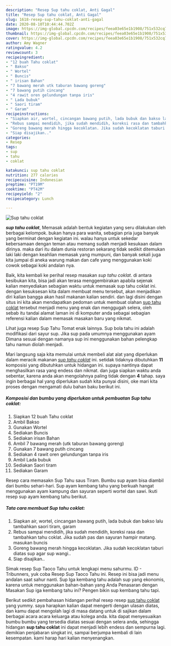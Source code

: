 ```yaml
---
description: "Resep Sup tahu coklat, Anti Gagal"
title: "Resep Sup tahu coklat, Anti Gagal"
slug: 1618-resep-sup-tahu-coklat-anti-gagal
date: 2020-08-10T10:44:44.702Z
image: https://img-global.cpcdn.com/recipes/feea03e65e1b1908/751x532cq70/sup-tahu-coklat-foto-resep-utama.jpg
thumbnail: https://img-global.cpcdn.com/recipes/feea03e65e1b1908/751x532cq70/sup-tahu-coklat-foto-resep-utama.jpg
cover: https://img-global.cpcdn.com/recipes/feea03e65e1b1908/751x532cq70/sup-tahu-coklat-foto-resep-utama.jpg
author: Amy Wagner
ratingvalue: 4.2
reviewcount: 3
recipeingredient:
- "12 buah Tahu coklat"
- " Bakso"
- " Wortel"
- " Buncis"
- " irisan Bahan"
- "7 bawang merah utk taburan bawang goreng"
- "7 bawang putih cincang"
- "4 rawit oren gelundungan tanpa iris"
- " Lada bubuk"
- " Saori tiram"
- " Garam"
recipeinstructions:
- "Siapkan air, wortel, cincangan bawang putih, lada bubuk dan bakso lalu tambahkan saori tiram, garam"
- "Rebus sampai mendidih, jika sudah mendidih, koreksi rasa dan tambahkan tahu coklat. Jika sudah pas dan sayuran hampir matang. masukan buncis"
- "Goreng bawang merah hingga kecoklatan. Jika sudah kecoklatan taburi diatas sup agar sup wangi.."
- "Siap disajikan.."
categories:
- Resep
tags:
- sup
- tahu
- coklat

katakunci: sup tahu coklat 
nutrition: 277 calories
recipecuisine: Indonesian
preptime: "PT19M"
cooktime: "PT42M"
recipeyield: "2"
recipecategory: Lunch

---
```



![Sup tahu coklat](https://img-global.cpcdn.com/recipes/feea03e65e1b1908/751x532cq70/sup-tahu-coklat-foto-resep-utama.jpg)

<b><i>sup tahu coklat</i></b>, Memasak adalah bentuk kegiatan yang seru dilakukan oleh berbagai kelompok. bukan hanya para wanita, sebagian pria juga banyak yang berminat dengan kegiatan ini. walau hanya untuk sekedar kebersamaan dengan teman atau memang sudah menjadi kesukaan dalam dirinya. maka dari itu dalam dunia restoran sekarang tidak sedikit ditemukan laki laki dengan keahlian memasak yang mumpuni, dan banyak sekali juga kita jumpai di aneka warung makan dan cafe yang menggunakan koki cowok sebagai koki andalan nya.

Baik, kita kembali ke perihal resep masakan <i>sup tahu coklat</i>. di antara kesibukan kita, bisa jadi akan terasa menggembirakan apabila sejenak kalian menyediakan sebagian waktu untuk memasak sup tahu coklat ini. dengan kesuksesan kita dalam membuat menu tersebut, akan menjadikan diri kalian bangga akan hasil makanan kalian sendiri. dan lagi disini dengan situs ini kita akan mendapatkan pedoman untuk membuat olahan <u>sup tahu coklat</u> tersebut menjadi menu yang enak dan menggugah selera, oleh sebab itu tandai alamat laman ini di komputer anda sebagai sebagian referensi kalian dalam memasak masakan baru yang nikmat.

Lihat juga resep Sup Tahu Tomat enak lainnya. Sup bola tahu ini adalah modifikasi dari sayur sup. Jika sup pada umumnya menggunakan ayam Dimana sesuai dengan namanya sup ini menggunakan bahan pelengkap tahu namun diolah menjadi.


Mari langsung saja kita memulai untuk membeli alat alat yang diperlukan dalam meracik makanan <u><i>sup tahu coklat</i></u> ini. setidak tidaknya dibutuhkan <b>11</b> komposisi yang dibutuhkan untuk hidangan ini. supaya nantinya dapat menghasilkan rasa yang endess dan nikmat. dan juga siapkan waktu anda sebentar, karena anda akan mengolahnya paling tidak dengan <b>4</b> tahap. saya ingin berbagai hal yang diperlukan sudah kita punyai disini, oke mari kita proses dengan mengamati dulu bahan baku berikut ini.

<!--inarticleads1-->

##### Komposisi dan bumbu yang diperlukan untuk pembuatan Sup tahu coklat:

1. Siapkan 12 buah Tahu coklat
1. Ambil  Bakso
1. Gunakan  Wortel
1. Sediakan  Buncis
1. Sediakan  irisan Bahan
1. Ambil 7 bawang merah (utk taburan bawang goreng)
1. Gunakan 7 bawang putih cincang
1. Sediakan 4 rawit oren gelundungan tanpa iris
1. Ambil  Lada bubuk
1. Sediakan  Saori tiram
1. Sediakan  Garam


Resep cara memasakn Sup Tahu saus Tiram. Bumbu sup ayam bisa diambil dari bumbu sehari-hari. Sup ayam kembang tahu yang berkuah hangat menggunakan ayam kampung dan sayuran seperti wortel dan sawi. Ikuti resep sup ayam kembang tahu berikut. 

<!--inarticleads2-->

##### Tata cara membuat Sup tahu coklat:

1. Siapkan air, wortel, cincangan bawang putih, lada bubuk dan bakso lalu tambahkan saori tiram, garam
1. Rebus sampai mendidih, jika sudah mendidih, koreksi rasa dan tambahkan tahu coklat. Jika sudah pas dan sayuran hampir matang. masukan buncis
1. Goreng bawang merah hingga kecoklatan. Jika sudah kecoklatan taburi diatas sup agar sup wangi..
1. Siap disajikan..


Simak resep Sup Taoco Tahu untuk lengkapi menu sahurmu. ID - Tribunners, yuk coba Resep Sup Taoco Tahu ini. Resep ini bisa jadi menu andalan saat sahur nanti. Sup Iga kembang tahu adalah sup yang ekonomis, karena untuk menggunakan bahan-bahan yang Anda Penasaran dengan Masakan Sup iga kembang tahu ini? Pengen bikin sup kembang tahu tapi. 

Berikut sedikit pembahasan hidangan perihal resep resep <u>sup tahu coklat</u> yang yummy. saya harapkan kalian dapat mengerti dengan ulasan diatas, dan kamu dapat mengolah lagi di masa datang untuk di sajikan dalam berbagai acara acara keluarga atau kolega anda. kita dapat menyesuaikan bumbu bumbu yang tersedia diatas sesuai dengan selera anda, sehingga hidangan <b>sup tahu coklat</b> ini dapat menjadi lebih endess dan sempurna lagi. demikian penjabaran singkat ini, sampai berjumpa kembali di lain kesempatan. kami harap hari kalian menyenangkan.
